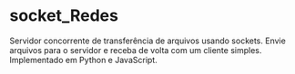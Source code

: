 # socket_Redes
Servidor concorrente de transferência de arquivos usando sockets. Envie arquivos para o servidor e receba de volta com um cliente simples. Implementado em Python e JavaScript.
